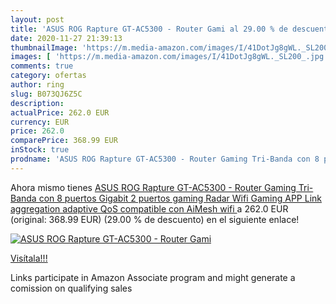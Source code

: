 ```yaml
---
layout: post
title: 'ASUS ROG Rapture GT-AC5300 - Router Gami al 29.00 % de descuento'
date: 2020-11-27 21:39:13
thumbnailImage: 'https://m.media-amazon.com/images/I/41DotJg8gWL._SL200_.jpg'
images: [ 'https://m.media-amazon.com/images/I/41DotJg8gWL._SL200_.jpg' ]
comments: true
category: ofertas
author: ring
slug: B073QJ6Z5C
description:
actualPrice: 262.0 EUR
currency: EUR
price: 262.0
comparePrice: 368.99 EUR
inStock: true
prodname: 'ASUS ROG Rapture GT-AC5300 - Router Gaming Tri-Banda con 8 puertos Gigabit  2 puertos gaming  Radar Wifi  Gaming APP  Link aggregation  adaptive QoS  compatible con AiMesh wifi '
---
```


Ahora mismo tienes [ASUS ROG Rapture GT-AC5300 - Router Gaming Tri-Banda con 8 puertos Gigabit  2 puertos gaming  Radar Wifi  Gaming APP  Link aggregation  adaptive QoS  compatible con AiMesh wifi ](https://www.amazon.es/dp/B073QJ6Z5C/?tag=tolees-21) a 262.0 EUR (original: 368.99 EUR) (29.00 %  de descuento) en el siguiente enlace!

[![ASUS ROG Rapture GT-AC5300 - Router Gami](https://m.media-amazon.com/images/I/41DotJg8gWL._SL200_.jpg)](https://www.amazon.es/dp/B073QJ6Z5C/?tag=tolees-21)

[Visítala!!!](https://www.amazon.es/dp/B073QJ6Z5C/?tag=tolees-21)

Links participate in Amazon Associate program and might generate a comission on qualifying sales
